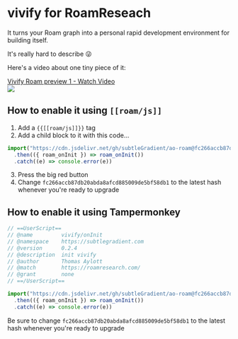 # vivify for RoamReseach

It turns your Roam graph into a personal rapid development environment for building itself.

It's really hard to describe 😜

Here's a video about one tiny piece of it:

[Vivify Roam preview 1 - Watch Video  
![](https://cdn.loom.com/sessions/thumbnails/141fc687332a4ea3b163caebb259d148-with-play.gif)](https://www.loom.com/share/141fc687332a4ea3b163caebb259d148)

## How to enable it using `[[roam/js]]`

1. Add a `{{[[roam/js]]}}` tag
2. Add a child block to it with this code...

```js
import("https://cdn.jsdelivr.net/gh/subtleGradient/ao-roam@fc266accb87db20abda8afcd885009de5bf58db1/index.js")
  .then(({ roam_onInit }) => roam_onInit())
  .catch((e) => console.error(e))
```

3. Press the big red button
4. Change `fc266accb87db20abda8afcd885009de5bf58db1` to the latest hash whenever you're ready to upgrade


## How to enable it using Tampermonkey

```js
// ==UserScript==
// @name         vivify/onInit
// @namespace    https://subtlegradient.com
// @version      0.2.4
// @description  init vivify
// @author       Thomas Aylott
// @match        https://roamresearch.com/
// @grant        none
// ==/UserScript==

import("https://cdn.jsdelivr.net/gh/subtleGradient/ao-roam@fc266accb87db20abda8afcd885009de5bf58db1/index.js")
  .then(({ roam_onInit }) => roam_onInit())
  .catch((e) => console.error(e))

```

Be sure to change `fc266accb87db20abda8afcd885009de5bf58db1` to the latest hash whenever you're ready to upgrade

